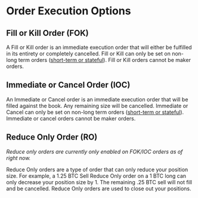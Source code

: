 # Order Execution Options

## Fill or Kill Order (FOK)
A Fill or Kill order is an immediate execution order that will either be fulfilled in its entirety or completely cancelled. Fill or Kill can only be set on non-long term orders ([short-term or stateful](https://docs.dydx.exchange/trading/short_term_vs_stateful)). Fill or Kill orders cannot be maker orders.

## Immediate or Cancel Order (IOC)
An Immediate or Cancel order is an immediate execution order that will be filled against the book. Any remaining size will be cancelled. Immediate or Cancel can only be set on non-long term orders ([short-term or stateful](https://docs.dydx.exchange/trading/short_term_vs_stateful)). Immediate or cancel orders cannot be maker orders.

## Reduce Only Order (RO)

*Reduce only orders are currently only enabled on FOK/IOC orders as of right now.*

Reduce Only orders are a type of order that can only reduce your position size. For example, a 1.25 BTC Sell Reduce Only order on a 1 BTC long can only decrease your position size by 1. The remaining .25 BTC sell will not fill and be cancelled. Reduce Only orders are used to close out your positions.